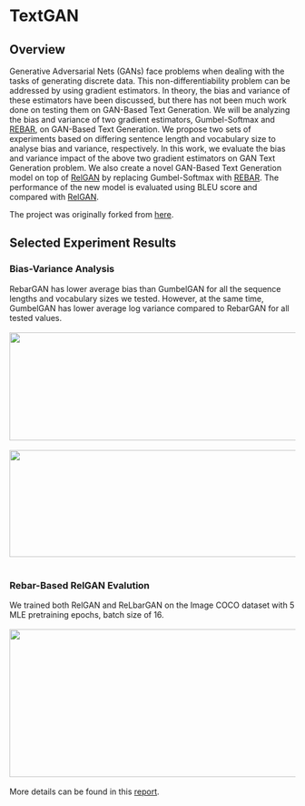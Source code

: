 # TextGAN  
## Overview
Generative Adversarial Nets (GANs) face problems when dealing with the tasks of generating discrete data. This non-differentiability problem can be addressed by using gradient estimators. In theory, the bias and variance of these estimators have been discussed, but there has not been much work done on testing them on GAN-Based Text Generation. We will be analyzing the bias and variance of two gradient estimators, Gumbel-Softmax and [REBAR](http://papers.nips.cc/paper/6856-rebar-low-variance-unbiased-gradient-estimates-for-discrete-latent-variable-models.pdf), on GAN-Based Text Generation. We propose two sets of experiments based on differing sentence length and vocabulary size to analyse bias and variance, respectively. In this work, we evaluate the bias and variance impact of the above two gradient estimators on GAN Text Generation problem. We also create a novel GAN-Based Text Generation model on top of [RelGAN](https://openreview.net/pdf?id=rJedV3R5tm) by replacing Gumbel-Softmax with [REBAR](http://papers.nips.cc/paper/6856-rebar-low-variance-unbiased-gradient-estimates-for-discrete-latent-variable-models.pdf). The performance of the new model is evaluated using BLEU score and compared with [RelGAN](https://openreview.net/pdf?id=rJedV3R5tm).

The project was originally forked from [here](https://github.com/williamSYSU/TextGAN-PyTorch). 

## Selected Experiment Results
### Bias-Variance Analysis 
RebarGAN has lower average bias than GumbelGAN for all the sequence lengths and vocabulary sizes we tested. However, at the same time, GumbelGAN has lower average log variance compared to RebarGAN for all tested values.
<br><br>
<img src = "https://github.com/rtst777/TextGAN/blob/master/image/bias_comparison_table.png" width="640" height="190"> 
<br><br>
<img src = "https://github.com/rtst777/TextGAN/blob/master/image/variance_comparison_table.png" width="600" height="188">
<br><br>
### Rebar-Based RelGAN Evalution 
We trained both RelGAN and ReLbarGAN on the Image COCO dataset with 5 MLE pretraining epochs, batch size of 16. 
<br><br>
<img src = "https://github.com/rtst777/TextGAN/blob/master/image/ReLBarGAN_comparison_plot.png" width="1200" height="260">
<br><br>
More details can be found in this [report](https://drive.google.com/open?id=1l2GRzoFl44E0orNzTpCwKOGCimymJ8EZ).
